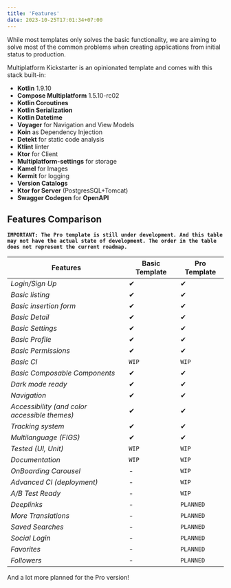 ```yaml
---
title: 'Features'
date: 2023-10-25T17:01:34+07:00
---
```


While most templates only solves the basic functionality, we are aiming to solve most of the common problems when creating applications from initial status to production.

Multiplatform Kickstarter is an opinionated template and comes with this stack built-in:

- **Kotlin** 1.9.10
- **Compose Multiplatform** 1.5.10-rc02
- **Kotlin Coroutines**
- **Kotlin Serialization**
- **Kotlin Datetime**
- **Voyager** for Navigation and View Models
- **Koin** as Dependency Injection
- **Detekt** for static code analysis
- **Ktlint** linter
- **Ktor** for Client
- **Multiplatform-settings** for storage
- **Kamel** for Images
- **Kermit** for logging
- **Version Catalogs**
- **Ktor for Server** (PostgresSQL+Tomcat)
- **Swagger Codegen** for **OpenAPI**


## Features Comparison

**`IMPORTANT: The Pro template is still under development. And this table may not have the actual state of development. The order in the table does not represent the current roadmap.`**

Features | Basic Template | Pro Template
--- | --- | ---
*Login/Sign Up* | ✔ | ✔
*Basic listing* | ✔ | ✔
*Basic insertion form* | ✔ | ✔
*Basic Detail* | ✔ | ✔
*Basic Settings* | ✔ | ✔
*Basic Profile* | ✔ | ✔
*Basic Permissions* | ✔ | ✔
*Basic CI* | `WIP` | `WIP`
*Basic Composable Components* | ✔ | ✔
*Dark mode ready* | ✔ | ✔
*Navigation* | ✔ | ✔
*Accessibility (and color accessible themes)* | ✔ | ✔
*Tracking system* | ✔ | ✔
*Multilanguage (FIGS)* | ✔ | ✔
*Tested (UI, Unit)* | `WIP` | `WIP`
*Documentation* | `WIP` | `WIP`
*OnBoarding Carousel* | - | `WIP`
*Advanced CI (deployment)* | - | `WIP`
*A/B Test Ready* | - | `WIP`
*Deeplinks* | - | `PLANNED`
*More Translations* | - | `PLANNED`
*Saved Searches* | - | ``PLANNED``
*Social Login* | - | `PLANNED`
*Favorites* | - | `PLANNED`
*Followers* | - | `PLANNED`

And a lot more planned for the Pro version!
